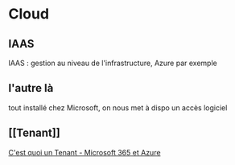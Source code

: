 # Cloud
## IAAS
IAAS : gestion au niveau de l'infrastructure, Azure par exemple

## l'autre là
tout installé chez Microsoft, on nous met à dispo un accès logiciel

## [[Tenant]]
[C'est quoi un Tenant - Microsoft 365 et Azure](https://help.openhost-network.com/hc/fr/articles/360020377037-Qu-est-ce-qu-un-tenant-Microsoft-365-et-Azure-)
